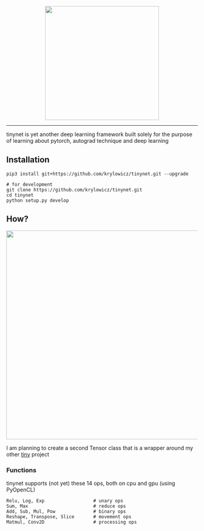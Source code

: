 <p align="center">
  <img src="https://user-images.githubusercontent.com/22550143/158031439-cddc9686-7ae6-4c5b-b1bb-d76d3c933f88.svg" width="300px" height="300px">
</p>

<hr />

tinynet is yet another deep learning framework built solely for the purpose of learning about pytorch, autograd technique and deep learning

## Installation
```
pip3 install git+https://github.com/krylowicz/tinynet.git --upgrade

# for development
git clone https://github.com/krylowicz/tinynet.git
cd tinynet
python setup.py develop
```

## How?
<p align="center">
  <img src="https://user-images.githubusercontent.com/22550143/158054958-332315a0-8863-4585-a69e-ed60dfc6a597.svg" width="550px" height="550px">
</p>

I am planning to create a second Tensor class that is a wrapper around my other [tiny](http://github.com/krylowicz/tinydot) project

### Functions
tinynet supports (not yet) these 14 ops, both on cpu and gpu (using PyOpenCL)
```
Relu, Log, Exp                  # unary ops
Sum, Max                        # reduce ops
Add, Sub, Mul, Pow              # binary ops
Reshape, Transpose, Slice       # movement ops
Matmul, Conv2D                  # processing ops
```

